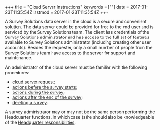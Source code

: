 +++
title = "Cloud Server Instructions"
keywords = [""]
date = 2017-01-23T11:35:54Z
lastmod = 2017-01-23T11:35:54Z
+++

A Survey Solutions data server in the cloud is a secure and convenient
solution. The data server could be provided for free to the end user and
is serviced by the Survey Solutions team. The client has credentials of
the Survey Solutions administrator and has access to the full set of
features available to Survey Solutions administrator (including creating
other user accounts). Besides the requester, only a small number of
people from the Survey Solutions team have access to the server for
support and maintenance.  
  
An administrator of the cloud server must be familiar with the following
procedures:

-   [cloud server request](/faq/cloud-server-request);
-   [actions before the survey
    starts](/faq/actions-before-the-survey-starts);
-   [actions during the survey](/faq/actions-during-the-survey);
-   [actions after the end of the
    survey](/faq/actions-after-the-end-of-the-survey);
-   [deleting a survey](/faq/deleting-a-survey).

  
A survey administrator may or may not be the same person performing the
Headquarter functions. In which case (s)he should also be knowledgeable
of the [Headquarter
responsibilities](http://docs.mysurvey.solutions/headquarters.pdf).
